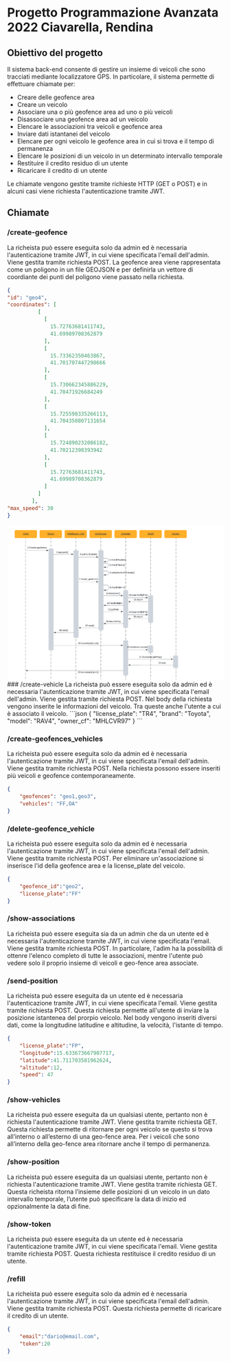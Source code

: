 # Progetto Programmazione Avanzata 2022 Ciavarella, Rendina
## Obiettivo del progetto
Il sistema back-end consente di gestire un insieme di veicoli che sono tracciati mediante localizzatore GPS. 
In particolare, il sistema permette di effettuare chiamate per:
* Creare delle geofence area
* Creare un veicolo
* Associare una o più geofence area ad uno o più veicoli
* Disassociare una geofence area ad un veicolo
* Elencare le associazioni tra veicoli e geofence area
* Inviare dati istantanei del veicolo
* Elencare per ogni veicolo le geofence area in cui si trova e il tempo di permanenza
* Elencare le posizioni di un veicolo in un determinato intervallo temporale
* Restituire il credito residuo di un utente
* Ricaricare il credito di un utente


Le chiamate vengono gestite tramite richieste HTTP (GET o POST) e in alcuni casi viene richiesta l'autenticazione tramite JWT.
## Chiamate
### /create-geofence
La richeista può essere eseguita solo da admin ed è necessaria l'autenticazione tramite JWT, in cui viene specificata l'email dell'admin.
Viene gestita tramite richiesta POST.
La geofence area viene rappresentata come un poligono in un file GEOJSON e per definirla un vettore di coordiante dei punti del poligono viene passato nella richiesta.
```json
{
"id": "geo4",
"coordinates": [
          [
            [
              15.72763681411743,
              41.69989708362879
            ],
            [
              15.73362350463867,
              41.701707447298666
            ],
            [
              15.730662345886229,
              41.70471926684249
            ],
            [
              15.725598335266113,
              41.704350807131654
            ],
            [
              15.724890232086182,
              41.70212398393942
            ],
            [
              15.72763681411743,
              41.69989708362879
            ]
          ]
        ],
"max_speed": 30
}
```

<img src = "progetto_pa/uml/Sequence diagram-createGeofence.png">
### /create-vehicle
La richeista può essere eseguita solo da admin ed è necessaria l'autenticazione tramite JWT, in cui viene specificata l'email dell'admin.
Viene gestita tramite richiesta POST. Nel body della richiesta vengono inserite le informazioni del veicolo. Tra queste anche
l'utente a cui è associato il veicolo.
```json
{
"license_plate": "TR4",
"brand": "Toyota",
"model": "RAV4",
"owner_cf": "MHLCVR97"
}
```

### /create-geofences_vehicles
La richeista può essere eseguita solo da admin ed è necessaria l'autenticazione tramite JWT, in cui viene specificata l'email dell'admin.
Viene gestita tramite richiesta POST. Nella richiesta possono essere inseriti più veicoli e geofence contemporaneamente.
```json
{
    "geofences": "geo1,geo3",
    "vehicles": "FF,OA"
}
```
### /delete-geofence_vehicle
La richeista può essere eseguita solo da admin ed è necessaria l'autenticazione tramite JWT, in cui viene specificata l'email dell'admin.
Viene gestita tramite richiesta POST. Per eliminare un'associazione si inserisce l'id della geofence area e la license_plate
del veicolo.
```json
{
    "geofence_id":"geo2",
    "license_plate":"FF"
}
```
### /show-associations
La richeista può essere eseguita sia da un admin che da un utente ed è necessaria l'autenticazione tramite JWT, in cui viene specificata l'email.
Viene gestita tramite richiesta POST. In particolare, l'adim ha la possibilità di ottenre l'elenco completo di tutte le associazioni,
mentre l'utente può vedere solo il proprio insieme di veicoli e geo-fence area associate.

### /send-position
La richeista può essere eseguita da un utente ed è necessaria l'autenticazione tramite JWT, in cui viene specificata l'email.
Viene gestita tramite richiesta POST. Questa richiesta permette all'utente di inviare la posizione istantenea del prorpio veicolo.
Nel body vengono inseriti diversi dati, come la longitudine latitudine e altitudine, la velocità, l'istante di tempo. 
```json
{
    "license_plate":"FP",
    "longitude":15.633673667907717,
    "latitude":41.711703581962624,
    "altitude":12,
    "speed": 47
}
```
### /show-vehicles
La richeista può essere eseguita da un qualsiasi utente, pertanto non è richiesta l'autenticazione tramite JWT.
Viene gestita tramite richiesta GET. Questa richiesta permette di ritornare per ogni veicolo se questo si trova all’interno 
o all’esterno di una geo-fence area. 
Per i veicoli che sono all’interno della geo-fence area ritornare anche il tempo di permanenza. 
### /show-position
La richeista può essere eseguita da un qualsiasi utente, pertanto non è richiesta l'autenticazione tramite JWT.
Viene gestita tramite richiesta GET. Questa richeista ritorna l’insieme delle posizioni di un veicolo in un dato intervallo temporale, 
l’utente può specificare la data di inizio ed opzionalmente la data di fine.

### /show-token
La richeista può essere eseguita da un utente ed è necessaria l'autenticazione tramite JWT, in cui viene specificata l'email.
Viene gestita tramite richiesta POST. Questa richiesta restituisce il credito residuo di un utente.

### /refill
La richeista può essere eseguita solo da admin ed è necessaria l'autenticazione tramite JWT, in cui viene specificata l'email dell'admin.
Viene gestita tramite richiesta POST. Questa richiesta permette di ricaricare il credito di un utente.
```json
{
    "email":"dario@email.com",
    "token":20
}
```
